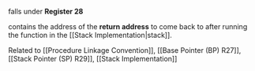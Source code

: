 falls under **Register 28**

contains the address of the **return address** to come back to after running the function in the [[Stack Implementation|stack]].

Related to [[Procedure Linkage Convention]], [[Base Pointer (BP) R27]], [[Stack Pointer (SP) R29]], [[Stack Implementation]] 